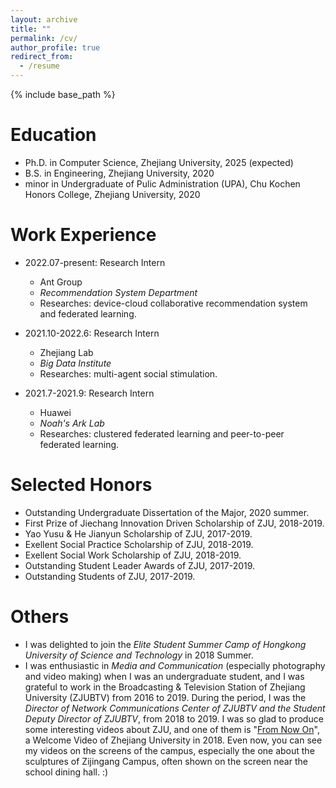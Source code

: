 ```yaml
---
layout: archive
title: ""
permalink: /cv/
author_profile: true
redirect_from:
  - /resume
---
```


{% include base_path %}

Education
======
* Ph.D. in Computer Science, Zhejiang University, 2025 (expected)
* B.S. in Engineering, Zhejiang University, 2020
* minor in Undergraduate of Pulic Administration (UPA), Chu Kochen Honors College, Zhejiang University, 2020

Work Experience
======
* 2022.07-present: Research Intern
  * Ant Group
  * _Recommendation System Department_
  * Researches: device-cloud collaborative recommendation system and federated learning.

* 2021.10-2022.6: Research Intern
  * Zhejiang Lab
  * _Big Data Institute_
  * Researches: multi-agent social stimulation.
 
* 2021.7-2021.9: Research Intern
  * Huawei
  * _Noah's Ark Lab_
  * Researches: clustered federated learning and peer-to-peer federated learning.

Selected Honors
======
<!-- * Outstanding Postgraduate Students of ZJU, 2021-2022. -->
* Outstanding Undergraduate Dissertation of the Major, 2020 summer.
* First Prize of Jiechang Innovation Driven Scholarship of ZJU, 2018-2019.
* Yao Yusu & He Jianyun Scholarship of ZJU, 2017-2019.
* Exellent Social Practice Scholarship of ZJU, 2018-2019.
* Exellent Social Work Scholarship of ZJU, 2018-2019.
* Outstanding Student Leader Awards of ZJU, 2017-2019.
* Outstanding Students of ZJU, 2017-2019.

Others
======
* I was delighted to join the *Elite Student Summer Camp of Hongkong University of Science and Technology* in 2018 Summer.
* I was enthusiastic in *Media and Communication* (especially photography and video making) when I was an undergraduate student, and I was grateful to work in the Broadcasting & Television Station of Zhejiang University (ZJUBTV) from 2016 to 2019. During the period, I was the *Director of Network Communications Center of ZJUBTV and the Student Deputy Director of ZJUBTV*, from 2018 to 2019. I was so glad to produce some interesting videos about ZJU, and one of them is "[From Now On](https://www.youtube.com/watch?v=tR443a5dTbI)", a Welcome Video of Zhejiang University in 2018. Even now, you can see my videos on the screens of the campus, especially the one about the sculptures of Zijingang Campus, often shown on the screen near the school dining hall. :)
